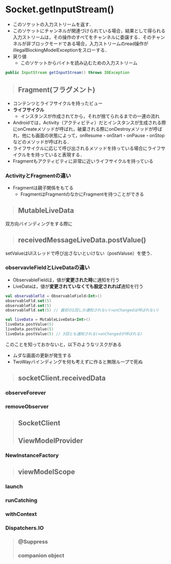 # Socket.getInputStream()
- このソケットの入力ストリームを返す．
- このソケットにチャンネルが関連づけられている場合，結果として得られる入力ストリームは，その操作のすべてをチャンネルに委譲する．そのチャンネルが非ブロックモードである場合，入力ストリームのread操作がiIIegalBlockingModelExceptionをスローする．
- 戻り値
  - このソケットからバイトを読み込むための入力ストリーム
```java
public InputStream getInputStream() throws IOException
```

> ## Fragment(フラグメント)
- コンテンツとライフサイクルを持ったビュー
- **ライフサイクル**
  - インスタンスが作成されてから，それが捨てられるまでの一連の流れ
- Androidでは，Activity（アクティビティ）だとインスタンスが生成される際にonCreateメソッドが呼ばれ，破棄される際にonDestroyメソッドが呼ばれ，他にも画面の状態によって，onResume・onStart・onPause・onStopなどのメソッドが呼ばれる．
- ライフサイクルに応じて呼び出されるメソッドを持っている場合にライフサイクルをを持っていると表現する．
- Fragmentもアクティビティに非常に近いライフサイクルを持っている
### ActivityとFragmentの違い
- Fragmentは親子関係をもてる
  - FragmentはFragmentのなかにFragmentを持つことができる

> ## MutableLiveData
双方向バインディングをする際に
> ## receivedMessageLiveData.postValue()
setValueはUIスレッドで呼び出さないといけない（postValuse）を使う．

### observavleFieldとLiveDataの違い
- ObservableFieldは，値が**変更された時**に通知を行う
- LiveDataは，値が**変更されていなくても設定されれば**通知を行う

```kotlin
val observableFld = ObservableField<Int>()
observableFld.set(5)
observableFld.set(5)
observableFld.set(5) // 最初の1回しか通知されない(=onChangedは呼ばれない)

val liveData = MutableLiveData<Int>()
liveData.postValue(5)
liveData.postValue(5)
liveData.postValue(5) // 3回とも通知される(=onChangedが呼ばれる)
```
このことを知っておかないと，以下のようなリスクがある

- ムダな画面の更新が発生する
- TwoWayバインディングを何も考えずに作ると無限ループで死ぬ

> ## socketClient.receivedData
### observeForever
### removeObserver

> ## SocketClient
> ## ViewModelProvider
### NewInstanceFactory

> ## viewModelScope
### launch
### runCatching
### withContext
### Dispatchers.IO

> ### @Suppress
> ### companion object

